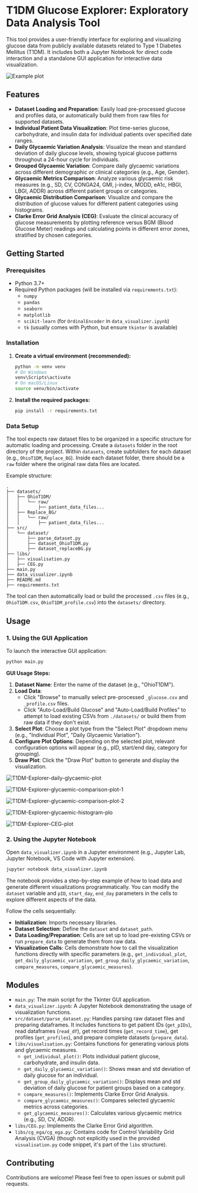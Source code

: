 # T1DM Glucose Explorer: Exploratory Data Analysis Tool

This tool provides a user-friendly interface for exploring and visualizing glucose data from publicly available datasets related to Type 1 Diabetes Mellitus (T1DM). It includes both a Jupyter Notebook for direct code interaction and a standalone GUI application for interactive data visualization.

![Example plot](https://raw.githubusercontent.com/jsmdaniels/T1DM-Explorer/refs/heads/main/examples/T1DM-Explorer-individual-plot.png)

## Features

  * **Dataset Loading and Preparation**: Easily load pre-processed glucose and profiles data, or automatically build them from raw files for supported datasets.
  * **Individual Patient Data Visualization**: Plot time-series glucose, carbohydrate, and insulin data for individual patients over specified date ranges.
  * **Daily Glycaemic Variation Analysis**: Visualize the mean and standard deviation of daily glucose levels, showing typical glucose patterns throughout a 24-hour cycle for individuals.
  * **Grouped Glycaemic Variation**: Compare daily glycaemic variations across different demographic or clinical categories (e.g., Age, Gender).
  * **Glycaemic Metrics Comparison**: Analyze various glycaemic risk measures (e.g., SD, CV, CONGA24, GMI, j-index, MODD, eA1c, HBGI, LBGI, ADDR) across different patient groups or categories.
  * **Glycaemic Distribution Comparison**: Visualize and compare the distribution of glucose values for different patient categories using histograms.
  * **Clarke Error Grid Analysis (CEG)**: Evaluate the clinical accuracy of glucose measurements by plotting reference versus BGM (Blood Glucose Meter) readings and calculating points in different error zones, stratified by chosen categories.

## Getting Started

### Prerequisites

  * Python 3.7+
  * Required Python packages (will be installed via `requirements.txt`):
      * `numpy`
      * `pandas`
      * `seaborn`
      * `matplotlib`
      * `scikit-learn` (for `OrdinalEncoder` in `data_visualizer.ipynb`)
      * `tk` (usually comes with Python, but ensure `tkinter` is available)

### Installation

1.  **Create a virtual environment (recommended):**

    ```bash
    python -m venv venv
    # On Windows
    venv\Scripts\activate
    # On macOS/Linux
    source venv/bin/activate
    ```

2.  **Install the required packages:**

    ```bash
    pip install -r requirements.txt
    ```

### Data Setup

The tool expects raw dataset files to be organized in a specific structure for automatic loading and processing.
Create a `datasets` folder in the root directory of the project. Within `datasets`, create subfolders for each dataset (e.g., `OhioT1DM`, `Replace_BG`). Inside each dataset folder, there should be a `raw` folder where the original raw data files are located.

Example structure:

```
.
├── datasets/
│   ├── OhioT1DM/
│   │   └── raw/
│   │       ├── patient_data_files...
│   ├── Replace_BG/
│   │   └── raw/
│   │       ├── patient_data_files...
├── src/
│   └── dataset/
│       ├── parse_dataset.py
│       ├── dataset_OhioT1DM.py
│       ├── dataset_replaceBG.py
├── libs/
│   ├── visualisation.py
│   ├── CEG.py
├── main.py
├── data_visualizer.ipynb
├── README.md
├── requirements.txt
```

The tool can then automatically load or build the processed `.csv` files (e.g., `OhioT1DM.csv`, `OhioT1DM_profile.csv`) into the `datasets/` directory.

## Usage

### 1\. Using the GUI Application

To launch the interactive GUI application:

```bash
python main.py
```

**GUI Usage Steps:**

1.  **Dataset Name**: Enter the name of the dataset (e.g., "OhioT1DM").
2.  **Load Data**:
      * Click "Browse" to manually select pre-processed `_glucose.csv` and `_profile.csv` files.
      * Click "Auto-Load/Build Glucose" and "Auto-Load/Build Profiles" to attempt to load existing CSVs from `./datasets/` or build them from raw data if they don't exist.
3.  **Select Plot**: Choose a plot type from the "Select Plot" dropdown menu (e.g., "Individual Plot", "Daily Glycaemic Variation").
4.  **Configure Plot Options**: Depending on the selected plot, relevant configuration options will appear (e.g., pID, start/end day, category for grouping).
5.  **Draw Plot**: Click the "Draw Plot" button to generate and display the visualization.

![T1DM-Explorer-daily-glycaemic-plot](https://raw.githubusercontent.com/jsmdaniels/T1DM-Explorer/refs/heads/main/examples/T1DM-Explorer-daily-glycaemic-plot.PNG)

![T1DM-Explorer-glycaemic-comparison-plot-1](https://raw.githubusercontent.com/jsmdaniels/T1DM-Explorer/refs/heads/main/examples/T1DM-Explorer-glycaemic-comp-plot-1.PNG)

![T1DM-Explorer-glycaemic-comparison-plot-2](https://raw.githubusercontent.com/jsmdaniels/T1DM-Explorer/refs/heads/main/examples/T1DM-Explorer-glycaemic-comp-plot-2.PNG)

![T1DM-Explorer-glycaemic-histogram-plo](https://raw.githubusercontent.com/jsmdaniels/T1DM-Explorer/refs/heads/main/examples/T1DM-Explorer-glycaemic-hist-plot.PNG)

![T1DM-Explorer-CEG-plot](https://raw.githubusercontent.com/jsmdaniels/T1DM-Explorer/refs/heads/main/examples/T1DM-Explorer-ceg-plot.PNG)

### 2\. Using the Jupyter Notebook

Open `data_visualizer.ipynb` in a Jupyter environment (e.g., Jupyter Lab, Jupyter Notebook, VS Code with Jupyter extension).

```bash
jupyter notebook data_visualizer.ipynb
```

The notebook provides a step-by-step example of how to load data and generate different visualizations programmatically. You can modify the `dataset` variable and `pID`, `start_day`, `end_day` parameters in the cells to explore different aspects of the data.

Follow the cells sequentially:

  * **Initialization**: Imports necessary libraries.
  * **Dataset Selection**: Define the `dataset` and `dataset_path`.
  * **Data Loading/Preparation**: Cells are set up to load pre-existing CSVs or run `prepare_data` to generate them from raw data.
  * **Visualization Calls**: Cells demonstrate how to call the visualization functions directly with specific parameters (e.g., `get_individual_plot`, `get_daily_glycaemic_variation`, `get_group_daily_glycaemic_variation`, `compare_measures`, `compare_glycaemic_measures`).

## Modules

  * `main.py`: The main script for the Tkinter GUI application.
  * `data_visualizer.ipynb`: A Jupyter Notebook demonstrating the usage of visualization functions.
  * `src/dataset/parse_dataset.py`: Handles parsing raw dataset files and preparing dataframes. It includes functions to get patient IDs (`get_pIDs`), read dataframes (`read_df`), get record times (`get_record_time`), get profiles (`get_profiles`), and prepare complete datasets (`prepare_data`).
  * `libs/visualisation.py`: Contains functions for generating various plots and glycaemic measures.
      * `get_individual_plot()`: Plots individual patient glucose, carbohydrate, and insulin data.
      * `get_daily_glycaemic_variation()`: Shows mean and std deviation of daily glucose for an individual.
      * `get_group_daily_glycaemic_variation()`: Displays mean and std deviation of daily glucose for patient groups based on a category.
      * `compare_measures()`: Implements Clarke Error Grid Analysis.
      * `compare_glycaemic_measures()`: Compares selected glycaemic metrics across categories.
      * `get_glycaemic_measures()`: Calculates various glycaemic metrics (e.g., SD, CV, ADDR).
  * `libs/CEG.py`: Implements the Clarke Error Grid algorithm.
  * `libs/cg_ega/cg_ega.py`: Contains code for Control Variability Grid Analysis (CVGA) (though not explicitly used in the provided `visualisation.py` code snippet, it's part of the `libs` structure).

## Contributing

Contributions are welcome\! Please feel free to open issues or submit pull requests.
